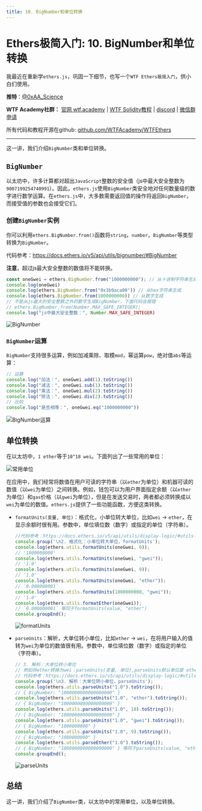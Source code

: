 ```yaml
---
title: 10. BigNumber和单位转换
---
```


# Ethers极简入门: 10. BigNumber和单位转换

我最近在重新学`ethers.js`，巩固一下细节，也写一个`WTF Ethers极简入门`，供小白们使用。

**推特**：[@0xAA_Science](https://twitter.com/0xAA_Science)

**WTF Academy社群：** [官网 wtf.academy](https://wtf.academy) | [WTF Solidity教程](https://github.com/AmazingAng/WTFSolidity) | [discord](https://discord.gg/5akcruXrsk) | [微信群申请](https://docs.google.com/forms/d/e/1FAIpQLSe4KGT8Sh6sJ7hedQRuIYirOoZK_85miz3dw7vA1-YjodgJ-A/viewform?usp=sf_link)

所有代码和教程开源在github: [github.com/WTFAcademy/WTFEthers](https://github.com/WTFAcademy/WTFEthers)

-----

这一讲，我们介绍`BigNumber`类和单位转换。

## `BigNumber`

以太坊中，许多计算都对超出`JavaScript`整数的安全值（js中最大安全整数为`9007199254740991`）。因此，`ethers.js`使用`BigNumber`类安全地对任何数量级的数字进行数学运算。在`ethers.js`中，大多数需要返回值的操作将返回`BigNumber`，而接受值的参数也会接受它们。

### 创建`BigNumber`实例

你可以利用`ethers.BigNumber.from()`函数将`string`，`number`，`BigNumber`等类型转换为`BigNumber`。

代码参考：https://docs.ethers.io/v5/api/utils/bignumber/#BigNumber

**注意**，超过js最大安全整数的数值将不能转换。
```js
const oneGwei = ethers.BigNumber.from("1000000000"); // 从十进制字符串生成
console.log(oneGwei)
console.log(ethers.BigNumber.from("0x3b9aca00")) // 从hex字符串生成
console.log(ethers.BigNumber.from(1000000000)) // 从数字生成
// 不能从js最大的安全整数之外的数字生成BigNumber，下面代码会报错
// ethers.BigNumber.from(Number.MAX_SAFE_INTEGER);
console.log("js中最大安全整数：", Number.MAX_SAFE_INTEGER)
```

![BigNumber](img/10-1.png)

### `BigNumber`运算

`BigNumber`支持很多运算，例如加减乘除、取模`mod`，幂运算`pow`，绝对值`abs`等运算：

```js
// 运算
console.log("加法：", oneGwei.add(1).toString())
console.log("减法：", oneGwei.sub(1).toString())
console.log("乘法：", oneGwei.mul(2).toString())
console.log("除法：", oneGwei.div(2).toString())
// 比较
console.log("是否相等：", oneGwei.eq("1000000000"))
```

![BigNumber运算](img/10-2.png)

## 单位转换

在以太坊中，`1 ether`等于`10^18 wei`。下面列出了一些常用的单位：

![常用单位](img/10-3.png)

在应用中，我们经常将数值在用户可读的字符串（以`ether`为单位）和机器可读的数值（以`wei`为单位）之间转换。例如，钱包可以为用户界面指定余额（以`ether`为单位）和`gas`价格（以`gwei`为单位），但是在发送交易时，两者都必须转换成以`wei`为单位的数值。`ethers.js`提供了一些功能函数，方便这类转换。

- `formatUnits(变量, 单位)`：格式化，小单位转大单位，比如`wei` -> `ether`，在显示余额时很有用。参数中，单位填位数（数字）或指定的单位（字符串）。

    ```js
    //代码参考：https://docs.ethers.io/v5/api/utils/display-logic/#utils-parseUnits
    console.group('\n2. 格式化：小单位转大单位，formatUnits');
    console.log(ethers.utils.formatUnits(oneGwei, 0));
    // '1000000000'
    console.log(ethers.utils.formatUnits(oneGwei, "gwei"));
    // '1.0'
    console.log(ethers.utils.formatUnits(oneGwei, 9));
    // '1.0'
    console.log(ethers.utils.formatUnits(oneGwei, "ether"));
    // `0.000000001`
    console.log(ethers.utils.formatUnits(1000000000, "gwei"));
    // '1.0'
    console.log(ethers.utils.formatEther(oneGwei));
    // `0.000000001` 等同于formatUnits(value, "ether")
    console.groupEnd();
    ```

    ![formatUnits](img/10-4.png)

- `parseUnits`：解析，大单位转小单位，比如`ether` -> `wei`，在将用户输入的值转为`wei`为单位的数值很有用。参数中，单位填位数（数字）或指定的单位（字符串）。

    ```js
    // 3. 解析：大单位转小单位
    // 例如将ether转换为wei：parseUnits(变量, 单位),parseUnits默认单位是 ether
    // 代码参考：https://docs.ethers.io/v5/api/utils/display-logic/#utils-parseUnits
    console.group('\n3. 解析：大单位转小单位，parseUnits');
    console.log(ethers.utils.parseUnits("1.0").toString());
    // { BigNumber: "1000000000000000000" }
    console.log(ethers.utils.parseUnits("1.0", "ether").toString());
    // { BigNumber: "1000000000000000000" }
    console.log(ethers.utils.parseUnits("1.0", 18).toString());
    // { BigNumber: "1000000000000000000" }
    console.log(ethers.utils.parseUnits("1.0", "gwei").toString());
    // { BigNumber: "1000000000" }
    console.log(ethers.utils.parseUnits("1.0", 9).toString());
    // { BigNumber: "1000000000" }
    console.log(ethers.utils.parseEther("1.0").toString());
    // { BigNumber: "1000000000000000000" } 等同于parseUnits(value, "ether")
    console.groupEnd();
    ```

    ![parseUnits](img/10-5.png)

## 总结

这一讲，我们介绍了`BigNumber`类，以太坊中的常用单位，以及单位转换。
